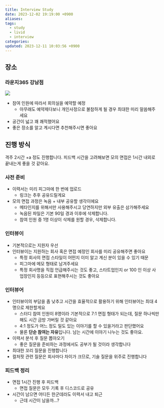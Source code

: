 ```yaml
---
title: Interview Study
date: 2023-12-02 19:19:00 +0900
aliases: 
tags:
  - study
  - livid
  - interview
categories: 
updated: 2023-12-11 10:03:56 +0900
---
```


## 장소

### 라운지365 강남점

![](https://i.imgur.com/9zEzE84.png)

- 참여 인원에 따라서 회의실을 예약할 예정
    - 아무래도 예약제다보니 개인사정으로 불참하게 될 경우 최대한 미리 말씀해주세요
- 공간이 넓고 꽤 쾌적했어요
- 좋은 장소를 알고 계시다면 추천해주시면 좋아요

## 진행 방식

격주 2시간 +a 정도 진행합니다. 피드백 시간을 고려해보면 모의 면접은 1시간 내외로 끝내는게 좋을 것 같아요.

### 사전 준비

- 이력서는 미리 피그마에 한 번에 업로드
    - 링크는 추후 공유드릴게요
- 모의 면접 과정은 녹음 + 내부 공유할 생각이에요
    - 메타인지를 위해서만 사용해주시고 당연하지만 외부 유출은 삼가해주세요
    - 녹음된 파일은 기본 90일 경과 이후에 삭제합니다.
    - 참여 인원 중 1명 이상이 삭제를 원할 경우, 삭제합니다.

### 인터뷰이

- 기본적으로는 지원자 우선
- 인터뷰이는 지원하는 회사 혹은 면접 예정인 회사를 미리 공유해주면 좋아요
    - 특정 회사의 면접 스타일이 어떤지 이미 알고 계신 분이 있을 수 있기 때문
    - 피그마에 메모 형태로 남겨주세요
    - 특정 회사명을 직접 언급해주시는 것도 좋고, 스타트업인지 or 100 인 이상 사업장인지 등등으로 표현해주시는 것도 좋아요

### 인터뷰어

- 인터뷰이의 부담을 좀 낮추고 시간을 효율적으로 활용하기 위해 인터뷰어는 최대 4명으로 제한할게요
    - 스터디 참여 인원이 8명이라 기본적으로 7:1 면접 형태가 되는데, 질문 하나씩만 해도 시간 금방 가버릴 것 같아요
    - 4:1 정도가 어느 정도 밀도 있는 이야기를 할 수 있을거라고 판단했어요
    - 물론 **단순 참여는 자유**입니다. 남는 시간에 이야기 나누는 것도 좋아요.
- 이력서 분석 후 질문 뽑아오기
    - 좋은 질문을 준비하는 과정에서도 공부가 될 것이라 생각합니다
- 최대한 꼬리 질문을 진행합니다
- 컬처핏 관련 질문은 회사마다 차이가 크므로, 기술 질문을 위주로 진행합니다

### 피드백 정리

- 면접 1시간 진행 후 피드백
    - 면접 질문은 모두 기록 후 디스코드로 공유
- 시간이 남으면 어디든 한군데라도 이력서 내고 퇴근
    - 근데 시간이 남을까...?
